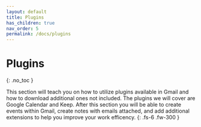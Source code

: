 ```yaml
---
layout: default
title: Plugins
has_children: true
nav_order: 5
permalink: /docs/plugins
---
```


# Plugins

{: .no_toc }

This section will teach you on how to utilize plugins available in Gmail and how to download additional ones not included. The plugins we will cover are Google Calendar and Keep. After this section you will be able to create events within Gmail, create notes with emails attached, and add additional extensions to help you improve your work efficency.
{: .fs-6 .fw-300 }
